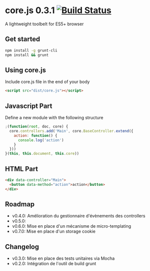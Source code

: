 core.js 0.3.1 [![Build Status](https://travis-ci.org/ghoullier/core.js.png?branch=master)](https://travis-ci.org/ghoullier/core.js)
==================================================

A lightweight toolbelt for ES5+ browser

Get started
--------------------------------------
```sh
npm install -g grunt-cli
npm install && grunt
```

Using core.js
--------------------------------------

Include core.js file in the end of your body
```html
<script src="dist/core.js"></script>
```

Javascript Part
--------------------------------------

Define a new module with the following structure
```javascript
;(function(root, doc, core) {
  core.controllers.add('Main', core.BaseController.extend({
    action: function() {
      console.log('action')
    }
  }))
}(this, this.document, this.core))
```

HTML Part
--------------------------------------
```html
<div data-controller="Main">
  <button data-method="action">action</button>
</div>
```

Roadmap
--------------------------------------
- v0.4.0: Amélioration du gestionnaire d'évènements des controllers
- v0.5.0:
- v0.6.0: Mise en place d'un mécanisme de micro-templating
- v0.7.0: Mise en place d'un storage cookie

Changelog
--------------------------------------
- v0.3.0: Mise en place des tests unitaires via Mocha
- v0.2.0: Intégration de l'outil de build grunt
